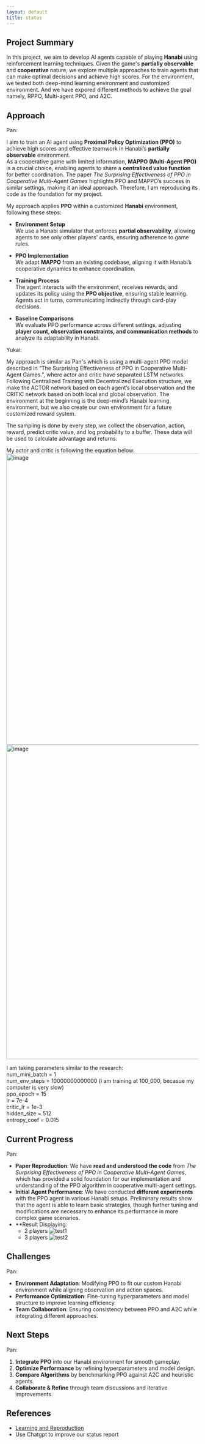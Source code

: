 ```yaml
---
layout: default
title: status
---
```


## Project Summary
In this project, we aim to develop AI agents capable of playing **Hanabi** using reinforcement learning techniques. Given the game's **partially observable** and **cooperative** nature, we explore multiple approaches to train agents that can make optimal decisions and achieve high scores. For the environment, we tested both deep-mind learning environment and customized environment. And we have expored different methods to achieve the goal namely, RPPO, Multi-agent PPO, and A2C.


## Approach
Pan: 

I aim to train an AI agent using **Proximal Policy Optimization (PPO)** to achieve high scores and effective teamwork in Hanabi’s **partially observable** environment.  
As a cooperative game with limited information, **MAPPO (Multi-Agent PPO)** is a crucial choice, enabling agents to share a **centralized value function** for better coordination. The paper *The Surprising Effectiveness of PPO in Cooperative Multi-Agent Games* highlights PPO and MAPPO’s success in similar settings, making it an ideal approach. Therefore, I am reproducing its code as the foundation for my project.   

My approach applies **PPO** within a customized **Hanabi** environment, following these steps:  
- **Environment Setup**  
   We use a Hanabi simulator that enforces **partial observability**, allowing agents to see only other players' cards, ensuring adherence to game rules.  

- **PPO Implementation**  
   We adapt **MAPPO** from an existing codebase, aligning it with Hanabi’s cooperative dynamics to enhance coordination.  

- **Training Process**  
   The agent interacts with the environment, receives rewards, and updates its policy using the **PPO objective**, ensuring stable learning. Agents act in turns, communicating indirectly through card-play decisions.  

- **Baseline Comparisons**  
   We evaluate PPO performance across different settings, adjusting **player count, observation constraints, and communication methods** to analyze its adaptability in Hanabi.

Yukai:

My approach is similar as Pan's which is using a multi-agent PPO model described in “The Surprising Effectiveness of PPO in Cooperative Multi-Agent Games.”, where actor and critic have separated LSTM networks. Following Centralized Training with Decentralized Execution structure, we make the ACTOR network based on each agent’s local observation and the CRITIC network based on both local and global observation. The environment at the beginning is the deep-mind’s Hanabi learning environment, but we also create our own environment for a future customized reward system.  

The sampling is done by every step, we collect the observation, action, reward, predict critic value, and log probability to a buffer. These data will be used to calculate advantage and returns.

My actor and critic is following the equation below:
<img width="761" alt="image" src="https://github.com/user-attachments/assets/efd4ae72-a94c-4093-a25d-ed90e860c69e" />
<img width="822" alt="image" src="https://github.com/user-attachments/assets/4cf25fc5-f3d0-4b0d-949b-316f8073e339" />

I am taking parameters similar to the research: \
num_mini_batch =  1 \
num_env_steps = 10000000000000 (i am training at 100_000, becasue my computer is very slow)\
ppo_epoch = 15 \
lr = 7e-4 \
critic_lr = 1e-3 \
hidden_size = 512 \
entropy_coef = 0.015 

## Current Progress
Pan:
- **Paper Reproduction**: We have **read and understood the code** from *The Surprising Effectiveness of PPO in Cooperative Multi-Agent Games*, which has provided a solid foundation for our implementation and understanding of the PPO algorithm in cooperative multi-agent settings.
- **Initial Agent Performance**: We have conducted **different experiments** with the PPO agent in various Hanabi setups. Preliminary results show that the agent is able to learn basic strategies, though further tuning and modifications are necessary to enhance its performance in more complex game scenarios.
- **Result Displaying:
   - 2 players
![test1](https://github.com/user-attachments/assets/55fb6aef-32fe-417e-a891-28d64cf6ec76)
   - 3 players
![test2](https://github.com/user-attachments/assets/2d06b883-de92-4c5f-bf27-77fcfe263894)





## Challenges
Pan:
- **Environment Adaptation**: Modifying PPO to fit our custom Hanabi environment while aligning observation and action spaces.  
- **Performance Optimization**: Fine-tuning hyperparameters and model structure to improve learning efficiency.  
- **Team Collaboration**: Ensuring consistency between PPO and A2C while integrating different approaches.  

## Next Steps
Pan:
1. **Integrate PPO** into our Hanabi environment for smooth gameplay.  
2. **Optimize Performance** by refining hyperparameters and model design.  
3. **Compare Algorithms** by benchmarking PPO against A2C and heuristic agents.  
4. **Collaborate & Refine** through team discussions and iterative improvements.  


## References
- [Learning and Reproduction](https://github.com/marlbenchmark/on-policy)
- Use Chatgpt to improve our status report
